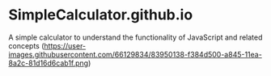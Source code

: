 # SimpleCalculator.github.io
A simple calculator to understand the functionality of JavaScript and related concepts
(https://user-images.githubusercontent.com/66129834/83950138-f384d500-a845-11ea-8a2c-81d16d6cab1f.png)
